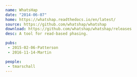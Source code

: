 ```yaml
---
name: WhatsHap
date: "2014-06-07"
home: https://whatshap.readthedocs.io/en/latest/
source: https://github.com/whatshap/whatshap
download: https://github.com/whatshap/whatshap/releases
desc: A tool for read-based phasing.

pubs:
 - 2015-02-06-Patterson
 - 2016-11-14-Martin

people:
 - tmarschall
---
```

